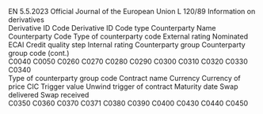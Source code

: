 EN  5.5.2023 Official Journal of the European Union L 120/89
 Information on derivatives  
Derivative ID 
Code  Derivative ID 
Code type  Counterparty 
Name  Counterparty 
Code  Type of 
counterparty 
code  External rating  Nominated 
ECAI  Credit quality 
step  Internal rating  Counterparty 
group  Counterparty 
group code  (cont.)  
C0040  C0050  C0260  C0270  C0280  C0290  C0300  C0310  C0320  C0330  C0340  
Type of 
counterparty 
group code  Contract name  Currency  Currency of 
price  CIC  Trigger value  Unwind trigger 
of contract  Maturity date  Swap 
delivered  Swap received  
C0350  C0360  C0370  C0371  C0380  C0390  C0400  C0430  C0440  C0450